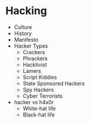 # Hacking

* Culture
* History
* Manifesto
* Hacker Types
    * Crackers
    * Phrackers
    * Hacktivist
    * Lamers
    * Script Kiddies
    * State Sponsored Hackers
    * Spy Hackers
    * Cyber Terrorists
* hacker vs h4x0r
    * White-hat life
    * Black-hat life

